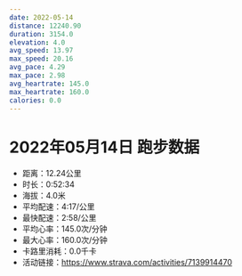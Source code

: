 ```yaml
---
date: 2022-05-14
distance: 12240.90
duration: 3154.0
elevation: 4.0
avg_speed: 13.97
max_speed: 20.16
avg_pace: 4.29
max_pace: 2.98
avg_heartrate: 145.0
max_heartrate: 160.0
calories: 0.0
---
```


# 2022年05月14日 跑步数据

- 距离：12.24公里
- 时长：0:52:34
- 海拔：4.0米
- 平均配速：4:17/公里
- 最快配速：2:58/公里
- 平均心率：145.0次/分钟
- 最大心率：160.0次/分钟
- 卡路里消耗：0.0千卡
- 活动链接：https://www.strava.com/activities/7139914470
